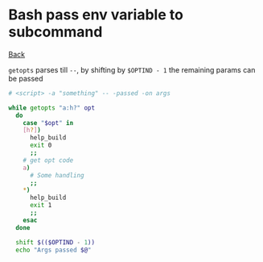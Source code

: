 # Bash pass env variable to subcommand

[Back](../../index.md#bash)

`getopts` parses till `--`, by shifting by `$OPTIND - 1` the remaining params can be passed

```bash
# <script> -a "something" -- -passed -on args

while getopts "a:h?" opt
  do
    case "$opt" in
    [h?])
      help_build
      exit 0
      ;;
    # get opt code
    a)
      # Some handling
      ;;
    *)
      help_build
      exit 1
      ;;
    esac
  done

  shift $(($OPTIND - 1))
  echo "Args passed $@"
```
